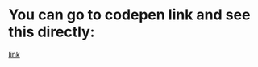 # You can go to codepen link and see this directly:
[link](https://codepen.io/Dwipendu-Kundu/pen/YPXyKze)
